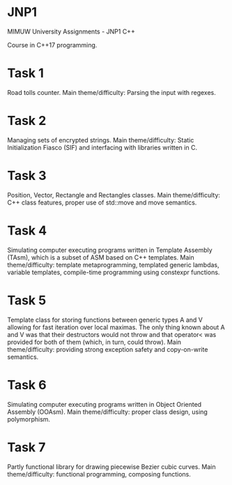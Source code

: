 # JNP1
MIMUW University Assignments - JNP1 C++

Course in C++17 programming.

# Task 1
Road tolls counter. Main theme/difficulty: Parsing the input with regexes.

# Task 2
Managing sets of encrypted strings. Main theme/difficulty: Static Initialization Fiasco (SIF) and interfacing with libraries written in C.

# Task 3
Position, Vector, Rectangle and Rectangles classes. Main theme/difficulty: C++ class features, proper use of std::move and move semantics.

# Task 4
Simulating computer executing programs written in Template Assembly (TAsm), which is a subset of ASM based on C++ templates. Main theme/difficulty: template metaprogramming, templated generic lambdas, variable templates, compile-time programming using constexpr functions.

# Task 5
Template class for storing functions between generic types A and V allowing for fast iteration over local maximas. The only thing known about A and V was that their destructors would not throw and that operator< was provided for both of them (which, in turn, could throw). Main theme/difficulty: providing strong exception safety and copy-on-write semantics.

# Task 6
Simulating computer executing programs written in Object Oriented Assembly (OOAsm). Main theme/difficulty: proper class design, using polymorphism.

# Task 7
Partly functional library for drawing piecewise Bezier cubic curves. Main theme/difficulty: functional programming, composing functions.
